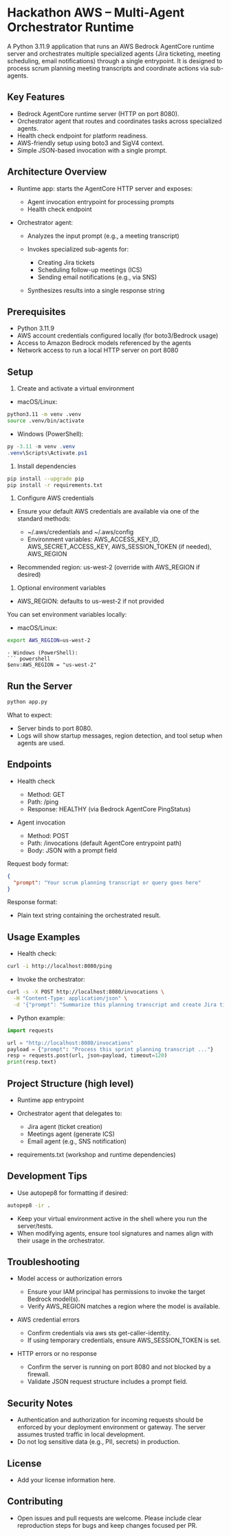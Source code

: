 # Hackathon AWS – Multi-Agent Orchestrator Runtime
A Python 3.11.9 application that runs an AWS Bedrock AgentCore runtime server and orchestrates multiple specialized agents (Jira ticketing, meeting scheduling, email notifications) through a single entrypoint. It is designed to process scrum planning meeting transcripts and coordinate actions via sub-agents.
## Key Features
- Bedrock AgentCore runtime server (HTTP on port 8080).
- Orchestrator agent that routes and coordinates tasks across specialized agents.
- Health check endpoint for platform readiness.
- AWS-friendly setup using boto3 and SigV4 context.
- Simple JSON-based invocation with a single prompt.

## Architecture Overview
- Runtime app: starts the AgentCore HTTP server and exposes:
    - Agent invocation entrypoint for processing prompts
    - Health check endpoint

- Orchestrator agent:
    - Analyzes the input prompt (e.g., a meeting transcript)
    - Invokes specialized sub-agents for:
        - Creating Jira tickets
        - Scheduling follow-up meetings (ICS)
        - Sending email notifications (e.g., via SNS)

    - Synthesizes results into a single response string

## Prerequisites
- Python 3.11.9
- AWS account credentials configured locally (for boto3/Bedrock usage)
- Access to Amazon Bedrock models referenced by the agents
- Network access to run a local HTTP server on port 8080

## Setup
1. Create and activate a virtual environment

- macOS/Linux:
``` bash
python3.11 -m venv .venv
source .venv/bin/activate
```
- Windows (PowerShell):
``` powershell
py -3.11 -m venv .venv
.venv\Scripts\Activate.ps1
```
1. Install dependencies
``` bash
pip install --upgrade pip
pip install -r requirements.txt
```
1. Configure AWS credentials

- Ensure your default AWS credentials are available via one of the standard methods:
    - ~/.aws/credentials and ~/.aws/config
    - Environment variables: AWS_ACCESS_KEY_ID, AWS_SECRET_ACCESS_KEY, AWS_SESSION_TOKEN (if needed), AWS_REGION

- Recommended region: us-west-2 (override with AWS_REGION if desired)

1. Optional environment variables

- AWS_REGION: defaults to us-west-2 if not provided

You can set environment variables locally:
- macOS/Linux:
``` bash
export AWS_REGION=us-west-2
```
```
- Windows (PowerShell):
``` powershell
$env:AWS_REGION = "us-west-2"
```
## Run the Server
``` bash
python app.py
```
What to expect:
- Server binds to port 8080.
- Logs will show startup messages, region detection, and tool setup when agents are used.

## Endpoints
- Health check
    - Method: GET
    - Path: /ping
    - Response: HEALTHY (via Bedrock AgentCore PingStatus)

- Agent invocation
    - Method: POST
    - Path: /invocations (default AgentCore entrypoint path)
    - Body: JSON with a prompt field

Request body format:
``` json
{
  "prompt": "Your scrum planning transcript or query goes here"
}
```
Response format:
- Plain text string containing the orchestrated result.

## Usage Examples
- Health check:
``` bash
curl -i http://localhost:8080/ping
```
- Invoke the orchestrator:
``` bash
curl -s -X POST http://localhost:8080/invocations \
  -H "Content-Type: application/json" \
  -d '{"prompt": "Summarize this planning transcript and create Jira tickets, schedule a review meeting, and notify the team via email: ..."}'
```
- Python example:
``` python
import requests

url = "http://localhost:8080/invocations"
payload = {"prompt": "Process this sprint planning transcript ..."}
resp = requests.post(url, json=payload, timeout=120)
print(resp.text)
```
## Project Structure (high level)
- Runtime app entrypoint
- Orchestrator agent that delegates to:
    - Jira agent (ticket creation)
    - Meetings agent (generate ICS)
    - Email agent (e.g., SNS notification)

- requirements.txt (workshop and runtime dependencies)

## Development Tips
- Use autopep8 for formatting if desired:
``` bash
autopep8 -ir .
```
- Keep your virtual environment active in the shell where you run the server/tests.
- When modifying agents, ensure tool signatures and names align with their usage in the orchestrator.

## Troubleshooting
- Model access or authorization errors
    - Ensure your IAM principal has permissions to invoke the target Bedrock model(s).
    - Verify AWS_REGION matches a region where the model is available.

- AWS credential errors
    - Confirm credentials via aws sts get-caller-identity.
    - If using temporary credentials, ensure AWS_SESSION_TOKEN is set.

- HTTP errors or no response
    - Confirm the server is running on port 8080 and not blocked by a firewall.
    - Validate JSON request structure includes a prompt field.

## Security Notes
- Authentication and authorization for incoming requests should be enforced by your deployment environment or gateway. The server assumes trusted traffic in local development.
- Do not log sensitive data (e.g., PII, secrets) in production.

## License
- Add your license information here.

## Contributing
- Open issues and pull requests are welcome. Please include clear reproduction steps for bugs and keep changes focused per PR.

